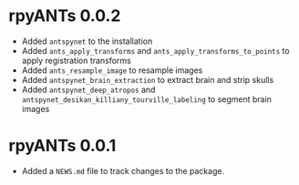 # rpyANTs 0.0.2

* Added `antspynet` to the installation
* Added `ants_apply_transforms` and `ants_apply_transforms_to_points` to apply registration transforms
* Added `ants_resample_image` to resample images
* Added `antspynet_brain_extraction` to extract brain and strip skulls
* Added `antspynet_deep_atropos` and  `antspynet_desikan_killiany_tourville_labeling` to segment brain images

# rpyANTs 0.0.1

* Added a `NEWS.md` file to track changes to the package.
